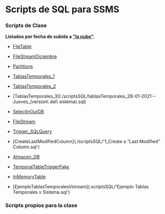 # Scripts de SQL para SSMS

### Scripts de Clase

__Listados por fecha de subida a ["la nube"](https://www.mediafire.com/folder/so42aafhq8jf6/ASAX).__

* [FileTable](./scriptsSQL/FileTable.sql)

* [FileStreamDiciembre](./scriptsSQL/FileStream_Diciembre_2020_Clase.sql)

* [Partitions](./scriptsSQL/Partitions.sql)

* [TablasTemporales_1](./scriptsSQL/tablasTemporales.sql)

* [TablasTemporales_2](./scriptsSQL/TemporalTablesClase_2_Feb_2021.sql)

* [TablasTemporales_3](./scriptsSQL/tablasTemporales_28-01-2021--Jueves_\(version\ del\ sistema\).sql)

* [SelectInOurDB](./scriptsSQL/select_in_ourDB.sql)

* [FileStream](./scriptsSQL/FileStream....sql)

* [Trigger_SQLQuery](./scriptsSQL/trigger_SQLquery.sql)

* [CreateLastModifiedColumn](./scriptsSQL/'1_Create a “Last Modified” Column.sql')

* [Almacen_DB](./scriptsSQL/almacen.sql)

* [TemporalTableTriggerFake](./scriptsSQL/TemporalTable_Trigger_Fake.sql)

* [InMemoryTable](./scriptsSQL/In_memory_Table_Clase.sql)

* [EjemploTablasTemporalesVstream](.scriptsSQL/'Ejemplo Tablas Temporales v Sistema.sql')




### Scripts propios para la clase
